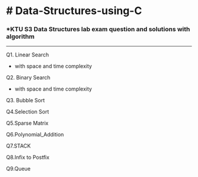 <h1> # Data-Structures-using-C </h1>

<h3>*KTU S3 Data Structures lab exam question and solutions with algorithm</h3>

<hr>

Q1. Linear Search <br>

  * with space and time complexity

Q2. Binary Search <br>

  * with space and time complexity

Q3. Bubble Sort

Q4.Selection Sort

Q5.Sparse Matrix 

Q6.Polynomial_Addition

Q7.STACK

Q8.Infix to Postfix

Q9.Queue
